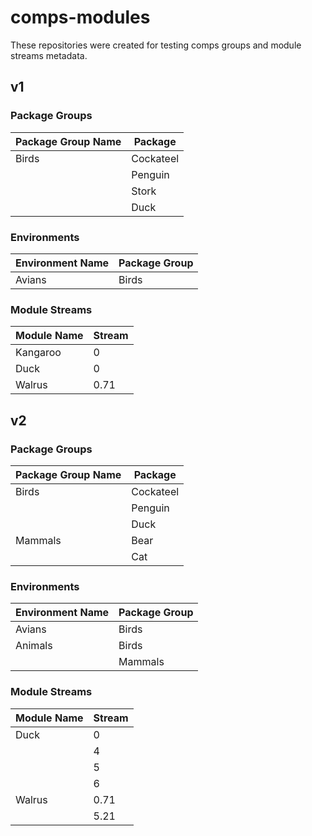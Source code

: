 # comps-modules
These repositories were created for testing comps groups and module streams metadata.

## v1

### Package Groups
| Package Group Name | Package |
|--|--|
| Birds | Cockateel |
|       | Penguin |
|       | Stork |
|       | Duck |

 ### Environments
| Environment Name | Package Group |
|--|--|
| Avians | Birds |

### Module Streams
|Module Name| Stream  |
|--|--|
| Kangaroo | 0 |
| Duck     | 0 |
| Walrus   | 0.71 |

## v2

### Package Groups
| Package Group Name | Package |
|--|--|
| Birds | Cockateel |
|       | Penguin |
|       | Duck |
| Mammals | Bear |
|         | Cat |

 ### Environments
| Environment Name | Package Group |
|--|--|
| Avians | Birds |
| Animals | Birds |
|         | Mammals |

### Module Streams
|Module Name| Stream  |
|--|--|
| Duck | 0 |
|      | 4 |
|      | 5 |
|      | 6 |
| Walrus | 0.71 |
|        | 5.21 |

